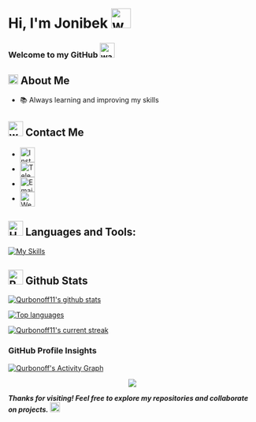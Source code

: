 # Hi, I'm Jonibek  <img src="https://user-images.githubusercontent.com/72663882/171687151-bb31c996-c9d2-49c8-b593-734946893b23.gif" alt="waving hand gif" aria-hidden="true" width="40" />

### Welcome to my GitHub <img src="https://media.tenor.com/KDRVCsqk4bUAAAAi/your-welcome.gif" alt="waving hand gif" aria-hidden="true" width="30" />

## <img src="https://static.wikia.nocookie.net/mopeio/images/f/f6/FireGif-S2.gif/revision/latest/scale-to-width/360?cb=20220429030005" alt="waving hand gif" aria-hidden="true" width="20" /> About Me
<!-- - 💻 I specialize in [Your Specialization] -->
<!-- - 🚀 I enjoy working on [Type of Projects You Like] -->
- 📚 Always learning and improving my skills

## <img src="https://static.wixstatic.com/media/94da28_6e955a2693f948cfbc11ee3803e82f88~mv2.gif" alt="waving hand gif" aria-hidden="true" width="30" style="margin-bottom: -7px;"/> Contact Me
- <a href="https://instagram.com/qurbonoff.11" title="Instagram"><img alt="Instagram"  src="https://img.shields.io/badge/Instagram-%23ee2a7b?style=for-the-badge&logo=instagram" height="30" align="center"/></a>
- <a href="https://t.me/Qurbonoff_11" title="Telegram"><img alt="Telegram" src="https://img.shields.io/badge/Telegram-%2324A1DE?style=for-the-badge&logo=telegram&logoColor=%23fff" height="30" align="center"/> </a>
- <a href="https://jonibekqurbonov570@gmail.com" title="Email"><img alt="Email" src="https://img.shields.io/badge/Web_Site-%23ff0000?style=for-the-badge&logo=gmail&logoColor=white" height="30" align="center"/> </a>
- <a href="#" title="Website"><img alt="Website" src="https://img.shields.io/badge/Web_Site-yellow?style=for-the-badge&logo=circuitverse&logoColor=white" height="30" align="center"/> </a>


<!-- <a href="https://www.linkedin.com/in/john-mwendwa/"><img  alt="LinkedIn" title="LinkedIn" src="https://img.shields.io/static/v1?message=LinkedIn&logo=linkedin&label=&color=0077B5&logoColor=white&labelColor=&style=for-the-badge" height="30" align="center" /></a> -->

<!-- <img src="https://raw.githubusercontent.com/Tarikul-Islam-Anik/Animated-Fluent-Emojis/master/Emojis/Hand%20gestures/Handshake.png" alt="Handshake" width="25" height="25" align="center" /> -->

<!-- [- Currently working on <a href="https://book-commerce-murex.vercel.app/">book commerce</a>]:: -->

## <img src="https://raw.githubusercontent.com/Tarikul-Islam-Anik/Animated-Fluent-Emojis/master/Emojis/Objects/Hammer%20and%20Wrench.png" alt="Hammer and Wrench" width="30" height="30" /> **Languages and Tools:**
[![My Skills](https://skillicons.dev/icons?i=html,css,sass,bootstrap,tailwind,pug,git,github,md,notion,npm,ps,powershell,py,pycharm,sublime,vscode,webstorm,windows,figma,bash&perline=13)](#)

## <img src="https://raw.githubusercontent.com/Tarikul-Islam-Anik/Animated-Fluent-Emojis/master/Emojis/Travel%20and%20places/Rocket.png" alt="Rocket" width="30" height="30" /> Github Stats

 [![Qurbonoff11's github stats](https://bad-apple-github-readme.vercel.app/api?username=Qurbonoff11&show_icons=true&count_private=true&line_height=20&icon_color=00b3ff&theme=blue-green&title_color=00b3ff)](#)

 [![Top languages](https://github-readme-mwendwa.vercel.app/api/top-langs/?username=Qurbonoff11&layout=compact&count_private=true&theme=blue-green&title_color=00b3ff)](#)

[![Qurbonoff11's current streak](https://streak-stats.demolab.com/?user=Qurbonoff11&count_private=true&theme=blue-green&title_color=00b3ff)](#)



### GitHub Profile Insights


[![Qurbonoff's Activity Graph](https://github-readme-activity-graph.vercel.app/graph?username=Qurbonoff11&theme=github)](https://github.com/Qurbonoff11)

<!-- ![Profile Views](https://komarev.com/ghpvc/?username=Qurbonoff11&color=green) -->


<p align="center">
     <img src="https://capsule-render.vercel.app/api?type=venom&height=300&color=gradient"/>
</p>

___Thanks for visiting! Feel free to explore my repositories and collaborate on projects.___ <img src="https://i.giphy.com/23D8NR89IoZUC9jgsO.webp" alt="Hammer and Wrench" height="20" style="margin-bottom: -3px;"/>

